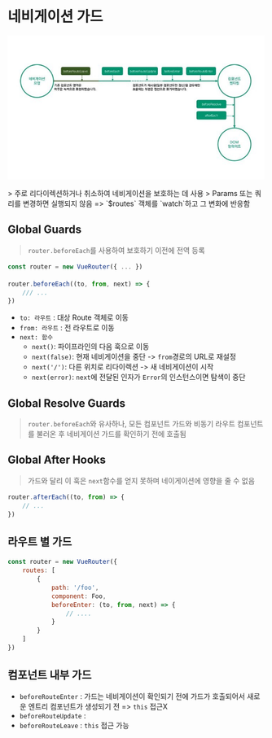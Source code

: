 # 네비게이션 가드
<p align="center">
    <img src="../assets/router-lifecyclehook.jpeg" alt="pagination" style="width: 600px" />
</p>
> 주로 리다이렉션하거나 취소하여 네비게이션을 보호하는 데 사용  
> Params 또는 쿼리를 변경하면 실행되지 않음 => `$routes` 객체를 `watch`하고 그 변화에 반응함

## Global Guards
>`router.beforeEach`를 사용하여 보호하기 이전에 전역 등록
```javascript
const router = new VueRouter({ ... })

router.beforeEach((to, from, next) => {
    /// ...
})
```
* `to: 라우트` : 대상 Route 객체로 이동
* `from: 라우트` : 전 라우트로 이동
* `next: 함수`
    * `next()`: 파이프라인의 다음 훅으로 이동
    * `next(false)`: 현재 네비게이션을 중단 -> `from`경로의 URL로 재설정
    * `next('/')`: 다른 위치로 리다이렉션 -> 새 네비게이션이 시작
    * `next(error)`: `next`에 전달된 인자가 `Error`의 인스턴스이면 탐색이 중단


## Global Resolve Guards
> `router.beforeEach`와 유사하나, 모든 컴포넌트 가드와 비동기 라우트 컴포넌트를 불러온 후 네비게이션 가드를 확인하기 전에 호출됨  


## Global After Hooks
> 가드와 달리 이 훅은 `next`함수를 얻지 못하며 네이게이션에 영향을 줄 수 없음
```javascript
router.afterEach((to, from) => {
    // ... 
})
```


## 라우트 별 가드
```javascript
const router = new VueRouter({
    routes: [
        {
            path: '/foo',
            component: Foo,
            beforeEnter: (to, from, next) => {
                // ....
            }
        }
    ]
})
```


## 컴포넌트 내부 가드
* `beforeRouteEnter` : 가드는 네비게이션이 확인되기 전에 가드가 호출되어서 새로운 엔트리 컴포넌트가 생성되기 전 =>  `this` 접근X
* `beforeRouteUpdate` : 
* `beforeRouteLeave` : `this` 접근 가능

